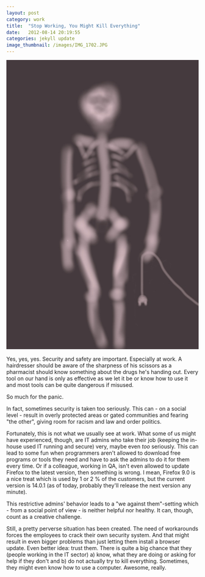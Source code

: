 ```yaml
---
layout: post
category: work
title:  "Stop Working, You Might Kill Everything"
date:   2012-08-14 20:19:55
categories: jekyll update
image_thumbnail: /images/IMG_1702.JPG
---
```


<img src="/images/IMG_1702.JPG" class="half-width right" />


Yes, yes, yes. Security and safety are important. Especially at work. A hairdresser should be aware of the sharpness of his scissors as a pharmacist should know something about the drugs he's handing out.   Every tool on our hand is only as effective as we let it be or know how to use it and most tools can be quite dangerous if misused.  

So much for the panic.


In fact, sometimes security is taken too seriously. This can - on a social level - result in overly protected areas or gated communities and fearing "the other", giving room for racism and law and order politics. 

Fortunately, this is not what we usually see at work. What some of us might have experienced, though, are IT admins who take their job (keeping the in-house used IT running and secure) very, maybe even _too_ seriously. This can lead to some fun when programmers aren't allowed to download free programs or tools they need and have to ask the admins to do it for them every time. Or if a colleague, working in QA, isn't even allowed to update Firefox to the latest version, then something is wrong. I mean, Firefox 9.0 is a nice treat which is used by 1 or 2 % of the customers, but the current version is 14.0.1 (as of today, probably they'll release the next version any minute). 

This restrictive admins' behavior leads to a "we against them"-setting which - from a social point of view - is neither helpful nor healthy. It can, though, count as a creative challenge.

Still, a pretty perverse situation has been created. The need of workarounds forces the employees to crack their own security system. And that might result in even bigger problems than just letting them install a browser update. Even better idea: trust them. There is quite a big chance that they (people working in the IT sector) a) know, what they are doing or asking for help if they don't and b) do not actually try to kill everything. Sometimes, they might even know how to use a computer. Awesome, really. 


<img src="http://vg03.met.vgwort.de/na/be51e3df20b54a938d34f8d79a8a5952" width="1" height="1" alt="">
